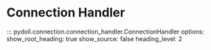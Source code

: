 # Connection Handler

::: pydoll.connection.connection_handler.ConnectionHandler
    options:
      show_root_heading: true
      show_source: false
      heading_level: 2